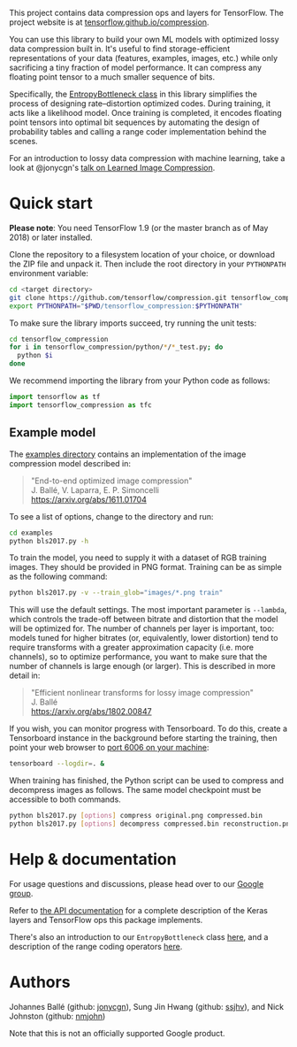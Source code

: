 This project contains data compression ops and layers for TensorFlow. The
project website is at
[tensorflow.github.io/compression](https://tensorflow.github.io/compression).

You can use this library to build your own ML models with optimized lossy
data compression built in. It's useful to find storage-efficient representations
of your data (features, examples, images, etc.) while only sacrificing a tiny
fraction of model performance. It can compress any floating point tensor to a
much smaller sequence of bits.

Specifically, the
[EntropyBottleneck class](https://tensorflow.github.io/compression/docs/entropy_bottleneck.html)
in this library simplifies the process of designing rate–distortion optimized
codes. During training, it acts like a likelihood model. Once training is
completed, it encodes floating point tensors into optimal bit sequences by
automating the design of probability tables and calling a range coder
implementation behind the scenes.

For an introduction to lossy data compression with machine learning, take a look
at @jonycgn's
[talk on Learned Image Compression](https://www.youtube.com/watch?v=x_q7cZviXkY).

# Quick start

**Please note**: You need TensorFlow 1.9 (or the master branch as of May 2018)
or later installed.

Clone the repository to a filesystem location of your choice, or download the
ZIP file and unpack it. Then include the root directory in your `PYTHONPATH`
environment variable:

```bash
cd <target directory>
git clone https://github.com/tensorflow/compression.git tensorflow_compression
export PYTHONPATH="$PWD/tensorflow_compression:$PYTHONPATH"
```

To make sure the library imports succeed, try running the unit tests:

```bash
cd tensorflow_compression
for i in tensorflow_compression/python/*/*_test.py; do
  python $i
done
```

We recommend importing the library from your Python code as follows:

```python
import tensorflow as tf
import tensorflow_compression as tfc
```

## Example model

The [examples directory](https://github.com/tensorflow/compression/tree/master/examples)
contains an implementation of the image compression model described
in:

> "End-to-end optimized image compression"<br />
> J. Ballé, V. Laparra, E. P. Simoncelli<br />
> https://arxiv.org/abs/1611.01704

To see a list of options, change to the directory and run:

```bash
cd examples
python bls2017.py -h
```

To train the model, you need to supply it with a dataset of RGB training images.
They should be provided in PNG format. Training can be as simple as the
following command:

```bash
python bls2017.py -v --train_glob="images/*.png train"
```

This will use the default settings. The most important parameter is `--lambda`,
which controls the trade-off between bitrate and distortion that the model will
be optimized for. The number of channels per layer is important, too: models
tuned for higher bitrates (or, equivalently, lower distortion) tend to require
transforms with a greater approximation capacity (i.e. more channels), so to
optimize performance, you want to make sure that the number of channels is large
enough (or larger). This is described in more detail in:

> "Efficient nonlinear transforms for lossy image compression"<br />
> J. Ballé<br />
> https://arxiv.org/abs/1802.00847

If you wish, you can monitor progress with Tensorboard. To do this, create a
Tensorboard instance in the background before starting the training, then point
your web browser to [port 6006 on your machine](http://localhost:6006):

```bash
tensorboard --logdir=. &
```

When training has finished, the Python script can be used to compress and
decompress images as follows. The same model checkpoint must be accessible to
both commands.

```bash
python bls2017.py [options] compress original.png compressed.bin
python bls2017.py [options] decompress compressed.bin reconstruction.png
```

# Help & documentation

For usage questions and discussions, please head over to our
[Google group](https://groups.google.com/forum/#!forum/tensorflow-compression).

Refer to [the API documentation](https://tensorflow.github.io/compression/docs/api_docs/python/tfc.html)
for a complete description of the Keras layers and TensorFlow ops this package
implements.

There's also an introduction to our `EntropyBottleneck` class
[here](https://tensorflow.github.io/compression/docs/entropy_bottleneck.html),
and a description of the range coding operators
[here](https://tensorflow.github.io/compression/docs/range_coding.html).

# Authors
Johannes Ballé (github: [jonycgn](https://github.com/jonycgn)),
Sung Jin Hwang (github: [ssjhv](https://github.com/ssjhv)), and
Nick Johnston (github: [nmjohn](https://github.com/nmjohn))

Note that this is not an officially supported Google product.
